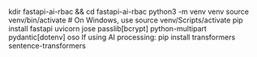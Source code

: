 kdir fastapi-ai-rbac && cd fastapi-ai-rbac
python3 -m venv venv
source venv/bin/activate  # On Windows, use source venv/Scripts/activate
pip install fastapi uvicorn jose passlib[bcrypt] python-multipart pydantic[dotenv] oso
If using AI processing:
pip install transformers sentence-transformers
